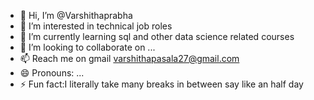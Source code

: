 - 👋 Hi, I’m @Varshithaprabha
- 👀 I’m interested in technical job roles
- 🌱 I’m currently learning sql and other data science related courses
- 💞️ I’m looking to collaborate on ...
- 📫 Reach me on gmail varshithapasala27@gmail.com
- 😄 Pronouns: ...
- ⚡ Fun fact:I literally take many breaks in between say like an half day

<!---
Varshithaprabha/Varshithaprabha is a ✨ special ✨ repository because its `README.md` (this file) appears on your GitHub profile.
You can click the Preview link to take a look at your changes.
--->
